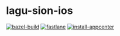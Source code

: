# lagu-sion-ios

[![bazel-build](https://github.com/abrampers/lagu-sion-ios/workflows/bazel-build/badge.svg?branch=master)](https://github.com/abrampers/lagu-sion-ios/actions?query=workflow%3Abazel-build)
[![fastlane](https://github.com/abrampers/lagu-sion-ios/workflows/fastlane/badge.svg)](https://github.com/abrampers/lagu-sion-ios/actions?query=workflow%3Afastlane)
[![install-appcenter](https://img.shields.io/badge/install-https%3A%2F%2Finstall.appcenter.ms%2Fusers%2Fabram%2Fapps%2FLagu--Sion%2F-blue)](https://install.appcenter.ms/users/abram/apps/Lagu-Sion/)
